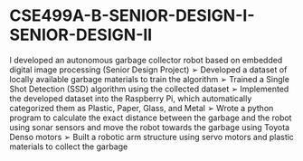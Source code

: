 # CSE499A-B-SENIOR-DESIGN-I-SENIOR-DESIGN-II
I developed an autonomous garbage collector robot based on embedded digital image processing (Senior Design Project) ➢ Developed a dataset of locally available garbage materials to train the algorithm ➢ Trained a Single Shot Detection (SSD) algorithm using the collected dataset ➢ Implemented the developed dataset into the Raspberry Pi, which automatically categorized them as Plastic, Paper, Glass, and Metal ➢ Wrote a python program to calculate the exact distance between the garbage and the robot using sonar sensors and move the robot towards the garbage using Toyota Denso motors ➢ Built a robotic arm structure using servo motors and plastic materials to collect the garbage
